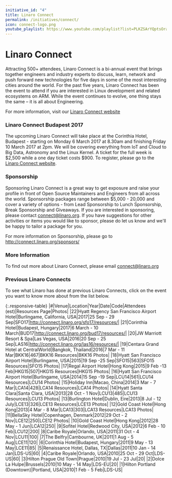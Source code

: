 ```yaml
---
initiative_id: "4"
title: Linaro Connect
permalink: /initiatives/connect/
icon: connect-logo.png
youtube_playlist: https://www.youtube.com/playlist?list=PLKZSArYQptsOraJTlqS_UDhS0zX1YxntL&playnext=1
---
```

# Linaro Connect

Attracting 500+ attendees, Linaro Connect is a bi-annual event that brings together engineers and industry experts to discuss, learn, network and push forward new technologies for five days in some of the most interesting cities around the world. For the past five years, Linaro Connect has been the event to attend if you are interested in Linux development and related ecosystems on ARM. While the event continues to evolve, one thing stays the same – it is all about Engineering.

For more information, visit our [Linaro Connect website](http://connect.linaro.org/)

### Linaro Connect Budapest 2017
The upcoming Linaro Connect will take place at the Corinthia Hotel, Budapest - starting on Monday 6 March 2017 at 8.30am and finishing Friday 10 March 2017 at 2pm. We will be covering everything from IoT and Cloud to Big Data, Astronomy and the Linux Kernel. A ticket for the full week is $2,500 while a one day ticket costs $900. To register, please go to the [Linaro Connect website](http://connect.linaro.org/attend/).  

### Sponsorship

Sponsoring Linaro Connect is a great way to get exposure and raise your profile in front of Open Source Maintainers and Engineers from all across the world. Sponsorship packages range between $5,000 - 20,000 and cover a variety of options - from Lead Sponsorship to Lunch Sponsorship, Break Sponsorship and Giveaways. If you are interested in sponsoring, please contact connect@linaro.org. If you have suggestions for other activities or items you would like to sponsor, please do let us know and we'll be happy to tailor a package for you.

For more information on Sponsorship, please go to http://connect.linaro.org/sponsors/

### More Information
To find out more about Linaro Connect, please email connect@linaro.org

### Previous Linaro Connects

To see what Linaro has done at previous Linaro Connects, click on the event you want to know more about from the list below.

{:.responsive-table}
|#|Venue|Location|Year|Date|Code|Attendees (est)|Resources Page|Photos|
|22|Hyatt Regency San Francisco Airport Hotel|Burlingame, California, USA|2017|25 Sep - 29 Sep|SFO17|http://connect.linaro.org/sfo17/resources/|
|21|Corinthia Hotel|Budapest, Hungary|2017|6 March - 10 March|BUD17|http://connect.linaro.org/bud17/resources/|
|20|JW Marriott Resort & Spa|Las Vegas, USA|2016|20 Sep - 25 Sep|LAS16|http://connect.linaro.org/las16/resources/|
|19|Centara Grand Hotel at CentralWorld|Bangkok, Thailand|2016|7 Mar - 11 Mar|BKK16|467|BKK16 Resources|BKK16 Photos|
|18|Hyatt San Francisco Airport Hotel|Burlingame, USA|2015|19 Sep -25 Sep|SFO15|563|SFO15 Resources|SFO15 Photos|
|17|Regal Airport Hotel|Hong Kong|2015|9 Feb -13 Feb|HKG15|507|HKG15 Resources|HKG15 Photos|
|16|Hyatt San Francisco Airport Hotel|Burlingame, USA|2014|15 Sep -19 Sep|LCU14|561|LCU14 Resources|LCU14 Photos|
|15|Holiday Inn|Macao, China|2014|3 Mar - 7 Mar|LCA14|428|LCA14 Resources|LCA14 Photos|
|14|Hyatt Santa Clara|Santa Clara, USA|2013|28 Oct - 1 Nov|LCU13|485|LCU13 Resources|LCU13 Photos|
|13|Burlington Hotel|Dublin, Eire|2013|8 Jul - 12 July|LCE13|326|LCE13 Resources|LCE13 Photos|
|12|Gold Coast Hotel|Hong Kong|2013|4 Mar - 8 Mar|LCA13|303|LCA13 Resources|LCA13 Photos|
|11|BellaSky Hotel|Copenhagen, Denmark|2012|29 Oct - 2 Nov|LCE12|250|LCE12 Photos|
|10|Gold Coast Hotel|Hong Kong|2012|28 May - 1 Jun|LCA12|250|
|9|Sofitel Hotel|Redwood City, USA|2012|6 Feb - 10 Feb|LCU12|200|
|8|Caribe Royale|Orlando, USA|2011|31 Oct - 4 Nov|LCU11|100|
|7|The Belfry|Cambourne, UK|2011|1 Aug - 5 Aug|LCE11|120|
|6|Corinthia Hotel|Budapest, Hungary|2011|9 May - 13 May|LCE11|85|
|5|Renaissance Hotel, Dallas, TX|Dallas|2011|10 Jan - 14 Jan|LDS-US|60|
|4|Caribe Royale|Orlando, USA|2010|25 Oct - 29 Oct|LDS-US|60|
|3|Hilton Prague Old Town|Prague|2010|19 Jul - 23 Jul|20|
|2|Dolce La Hulpe|Brussels|2010|10 May - 14 May|LDS-EU|20|
|1|Hilton Portland (Downtown)|Portland, USA|2010|1 Feb - 5 Feb|LDS-US|
